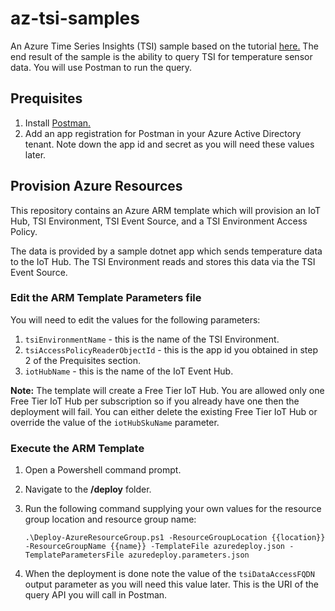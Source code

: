 # az-tsi-samples
An Azure Time Series Insights (TSI) sample based on the tutorial [here.](https://blogs.technet.microsoft.com/uktechnet/2018/04/26/use-the-query-apis-to-unlock-the-power-of-azure-time-series-insights/) The end result of the sample is the ability to query TSI for temperature sensor data. You will use Postman to run the query.

## Prequisites
1. Install [Postman.](https://www.getpostman.com/)
2. Add an app registration for Postman in your Azure Active Directory tenant. Note down the app id and secret as you will need these values later.

## Provision Azure Resources
This repository contains an Azure ARM template which will provision an IoT Hub, TSI Environment, TSI Event Source, and a TSI Environment Access Policy.

The data is provided by a sample dotnet app which sends temperature data to the IoT Hub. The TSI Environment reads and stores this data via the TSI Event Source.

### Edit the ARM Template Parameters file
You will need to edit the values for the following parameters:
1. `tsiEnvironmentName` - this is the name of the TSI Environment.
2. `tsiAccessPolicyReaderObjectId` - this is the app id you obtained in step 2 of the Prequisites section.
3. `iotHubName` - this is the name of the IoT Event Hub.

**Note:** The template will create a Free Tier IoT Hub. You are allowed only one Free Tier IoT Hub per subscription so if you already have one then the deployment will fail. You can either delete the existing Free Tier IoT Hub or override the value of the `iotHubSkuName` parameter.

### Execute the ARM Template
1. Open a Powershell command prompt.
2. Navigate to the **/deploy** folder.
3. Run the following command supplying your own values for the resource group location and resource group name:

    `.\Deploy-AzureResourceGroup.ps1 -ResourceGroupLocation {{location}} -ResourceGroupName {{name}} -TemplateFile azuredeploy.json -TemplateParametersFile azuredeploy.parameters.json`

4. When the deployment is done note the value of the `tsiDataAccessFQDN` output parameter as you will need this value later. This is the URI of the query API you will call in Postman.

